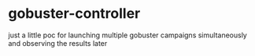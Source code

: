 # gobuster-controller
just a little poc for launching multiple gobuster campaigns simultaneously and observing the results later
